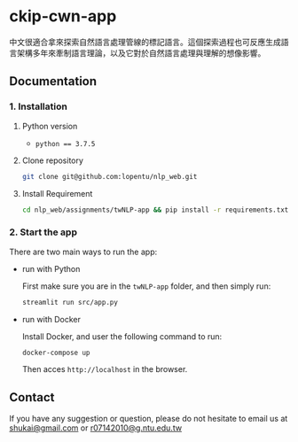# **ckip-cwn-app**
中文很適合拿來探索自然語言處理管線的標記語言。這個探索過程也可反應生成語言架構多年來牽制語言理論，以及它對於自然語言處理與理解的想像影響。

## **Documentation**
### 1. Installation

1. Python version
   * `python == 3.7.5`

2. Clone repository

    ```bash
    git clone git@github.com:lopentu/nlp_web.git
    ```

3. Install Requirement
    ```bash
    cd nlp_web/assignments/twNLP-app && pip install -r requirements.txt      
    ```


### 2. Start the app
There are two main ways to run the app:

- run with Python 

  First make sure you are in the `twNLP-app` folder, and then simply run:

  ```bash 
  streamlit run src/app.py
  ```

- run with Docker
  
  Install Docker, and user the following command to run:
  
  ```bash
  docker-compose up
  ```

  Then acces `http://localhost` in the browser.


## Contact
If you have any suggestion or question, please do not hesitate to email us at shukai@gmail.com or r07142010@g.ntu.edu.tw
